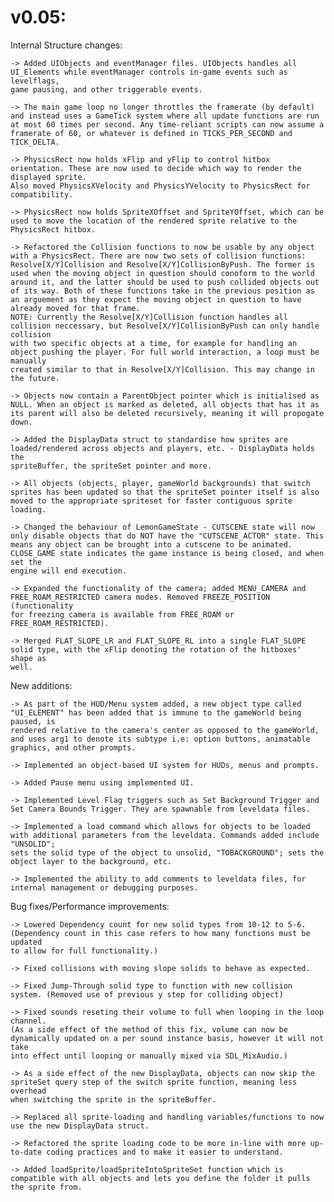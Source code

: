 
# v0.05:


Internal Structure changes:

    -> Added UIObjects and eventManager files. UIObjects handles all UI_Elements while eventManager controls in-game events such as levelflags, 
    game pausing, and other triggerable events.

    -> The main game loop no longer throttles the framerate (by default) and instead uses a GameTick system where all update functions are run 
    at most 60 times per second. Any time-reliant scripts can now assume a framerate of 60, or whatever is defined in TICKS_PER_SECOND and 
    TICK_DELTA.

    -> PhysicsRect now holds xFlip and yFlip to control hitbox orientation. These are now used to decide which way to render the displayed sprite. 
    Also moved PhysicsXVelocity and PhysicsYVelocity to PhysicsRect for compatibility.

    -> PhysicsRect now holds SpriteXOffset and SpriteYOffset, which can be used to move the location of the rendered sprite relative to the 
    PhysicsRect hitbox.

    -> Refactored the Collision functions to now be usable by any object with a PhysicsRect. There are now two sets of collision functions: 
    Resolve[X/Y]Collision and Resolve[X/Y]CollisionByPush. The former is used when the moving object in question should conoform to the world 
    around it, and the latter should be used to push collided objects out of its way. Both of these functions take in the previous position as 
    an arguement as they expect the moving object in question to have already moved for that frame.
    NOTE: Currently the Resolve[X/Y]Collision function handles all collision neccessary, but Resolve[X/Y]CollisionByPush can only handle collision 
    with two specific objects at a time, for example for handling an object pushing the player. For full world interaction, a loop must be manually 
    created similar to that in Resolve[X/Y]Collision. This may change in the future.

    -> Objects now contain a ParentObject pointer which is initialised as NULL. When an object is marked as deleted, all objects that has it as 
    its parent will also be deleted recursively, meaning it will propogate down. 

    -> Added the DisplayData struct to standardise how sprites are loaded/rendered across objects and players, etc. - DisplayData holds the 
    spriteBuffer, the spriteSet pointer and more.

    -> All objects (objects, player, gameWorld backgrounds) that switch sprites has been updated so that the spriteSet pointer itself is also 
    moved to the appropriate spriteset for faster contiguous sprite loading.

    -> Changed the behaviour of LemonGameState - CUTSCENE state will now only disable objects that do NOT have the "CUTSCENE_ACTOR" state. This 
    means any object can be brought into a cutscene to be animated. CLOSE_GAME state indicates the game instance is being closed, and when set the 
    engine will end execution.

    -> Expanded the functionality of the camera; added MENU_CAMERA and FREE_ROAM_RESTRICTED camera modes. Removed FREEZE_POSITION (functionality 
    for freezing camera is available from FREE_ROAM or FREE_ROAM_RESTRICTED).

    -> Merged FLAT_SLOPE_LR and FLAT_SLOPE_RL into a single FLAT_SLOPE solid type, with the xFlip denoting the rotation of the hitboxes' shape as 
    well.




New additions:

    -> As part of the HUD/Menu system added, a new object type called "UI_ELEMENT" has been added that is immune to the gameWorld being paused, is 
    rendered relative to the camera's center as opposed to the gameWorld, and uses arg1 to denote its subtype i.e: option buttons, animatable 
    graphics, and other prompts.

    -> Implemented an object-based UI system for HUDs, menus and prompts.

    -> Added Pause menu using implemented UI.

    -> Implemented Level Flag triggers such as Set Background Trigger and Set Camera Bounds Trigger. They are spawnable from leveldata files.

    -> Implemented a load command which allows for objects to be loaded with additional parameters from the leveldata. Commands added include "UNSOLID"; 
    sets the solid type of the object to unsolid, "TOBACKGROUND"; sets the object layer to the background, etc.

    -> Implemented the ability to add comments to leveldata files, for internal management or debugging purposes.




Bug fixes/Performance improvements:

    -> Lowered Dependency count for new solid types from 10-12 to 5-6. (Dependency count in this case refers to how many functions must be updated 
    to allow for full functionality.) 

    -> Fixed collisions with moving slope solids to behave as expected.

    -> Fixed Jump-Through solid type to function with new collision system. (Removed use of previous y step for colliding object)

    -> Fixed sounds reseting their volume to full when looping in the loop channel. 
    (As a side effect of the method of this fix, volume can now be dynamically updated on a per sound instance basis, however it will not take 
    into effect until looping or manually mixed via SDL_MixAudio.)

    -> As a side effect of the new DisplayData, objects can now skip the spriteSet query step of the switch sprite function, meaning less overhead 
    when switching the sprite in the spriteBuffer.

    -> Replaced all sprite-loading and handling variables/functions to now use the new DisplayData struct.

    -> Refactored the sprite loading code to be more in-line with more up-to-date coding practices and to make it easier to understand.

    -> Added loadSprite/loadSpriteIntoSpriteSet function which is compatible with all objects and lets you define the folder it pulls the sprite from.
